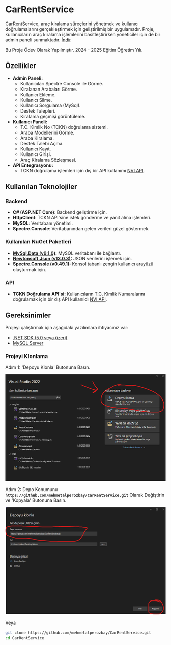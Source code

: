 # CarRentService

CarRentService, araç kiralama süreçlerini yönetmek ve kullanıcı doğrulamalarını gerçekleştirmek için geliştirilmiş bir uygulamadır. Proje, kullanıcıların araç kiralama işlemlerini basitleştirirken yöneticiler için de bir admin paneli sunmaktadır. [İndir](https://github.com/mehmetalperozbay/CarRentService/releases/download/v1.0.0/ArabaKiralama.zip) 

Bu Proje Ödev Olarak Yapılmıştır. 2024 - 2025 Eğitim Öğretim Yılı. 

## Özellikler

- **Admin Paneli:**
  - Kullanıcıları Spectre Console ile Görme.
  - Kiralanan Arabaları Görme.
  - Kullanıcı Ekleme.
  - Kullanıcı Silme.
  - Kullanıcı Sorgulama (MySql).
  - Destek Talepleri.
  - Kiralama geçmişi görüntüleme.
- **Kullanıcı Paneli:**
  - T.C. Kimlik No (TCKN) doğrulama sistemi.
  - Araba Modellerini Görme.
  - Araba Kiralama.
  - Destek Talebi Açma.
  - Kullanıcı Kayıt.
  - Kullanıcı Girişi.
  - Araç Kiralama Sözleşmesi.
- **API Entegrasyonu:**
  - TCKN doğrulama işlemleri için dış bir API kullanımı [NVI API](https://www.nvi.gov.tr/).

## Kullanılan Teknolojiler

### Backend
- **C# (ASP.NET Core)**: Backend geliştirme için.
- **HttpClient**: TCKN API'sine istek gönderme ve yanıt alma işlemleri.
- **MySQL**: Veritabanı yönetimi.
- **Spectre.Console**: Veritabanından gelen verileri güzel göstermek.

  
### Kullanılan NuGet Paketleri
- **[MySql.Data (v9.1.0)](https://www.nuget.org/packages/MySql.Data/):** MySQL veritabanı ile bağlantı.
- **[Newtonsoft.Json (v13.0.3)](https://www.nuget.org/packages/Newtonsoft.Json/):** JSON verilerini işlemek için.
- **[Spectre.Console (v0.49.1)](https://www.nuget.org/packages/Spectre.Console/):** Konsol tabanlı zengin kullanıcı arayüzü oluşturmak için.

### API
- **TCKN Doğrulama API'si:** Kullanıcıların T.C. Kimlik Numaralarını doğrulamak için bir dış API kullanıldı [NVI API](https://www.nvi.gov.tr/).

## Gereksinimler

Projeyi çalıştırmak için aşağıdaki yazılımlara ihtiyacınız var:

- [.NET SDK (5.0 veya üzeri)](https://dotnet.microsoft.com/download)
- [MySQL Server](https://www.mysql.com/)

### Projeyi Klonlama
Adım 1:  'Depoyu Klonla' Butonuna Basın.

![Adım 1](./images/git1.png)


Adım 2: Depo Konumunu **```https://github.com/mehmetalperozbay/CarRentService.git```** Olarak Değiştirin ve 'Kopyala' Butonuna Basın.

![Adım 2](./images/git2.png)

Veya

```bash
git clone https://github.com/mehmetalperozbay/CarRentService.git
cd CarRentService
